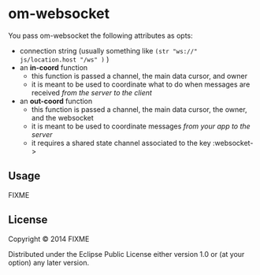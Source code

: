 # om-websocket

You pass om-websocket the following attributes as opts:

- connection string (usually something like  ```(str "ws://" js/location.host "/ws" )``` )
- an **in-coord** function 
  * this function is passed a channel, the main data cursor, and owner
  * it is meant to be used to coordinate what to do when messages are received *from the server to the client*
- an **out-coord** function
  * this function is passed a channel, the main data cursor, the owner, and the websocket
  * it is meant to be used to coordinate messages *from your app to the server*
  * it requires a shared state channel associated to the key :websocket->

## Usage

FIXME

## License

Copyright © 2014 FIXME

Distributed under the Eclipse Public License either version 1.0 or (at
your option) any later version.
